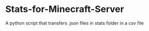 # Stats-for-Minecraft-Server
A python script that transfers .json files in stats folder in a csv file
